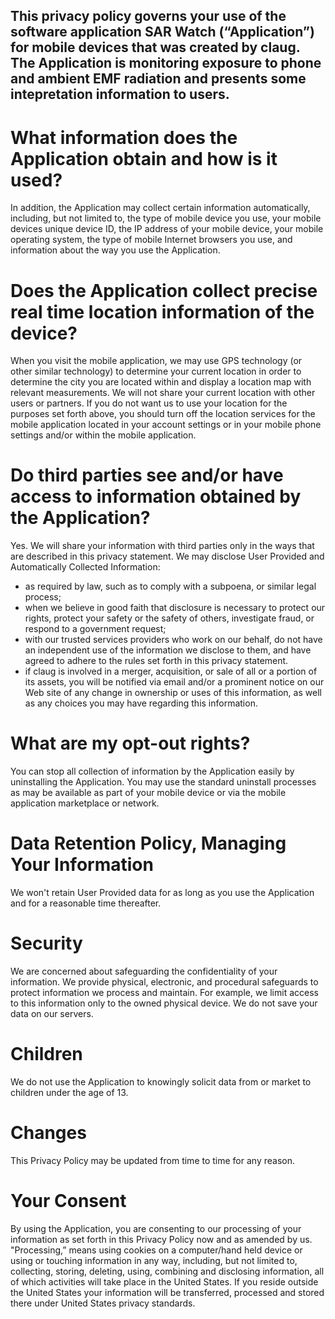 ## This privacy policy governs your use of the software application SAR Watch (“Application”) for mobile devices that was created by claug. The Application is monitoring exposure to phone and ambient EMF radiation and presents some intepretation information to users.

# What information does the Application obtain and how is it used?
In addition, the Application may collect certain information automatically, including, but not limited to, the type of mobile device you use, your mobile devices unique device ID, the IP address of your mobile device, your mobile operating system, the type of mobile Internet browsers you use, and information about the way you use the Application. 

# Does the Application collect precise real time location information of the device?
When you visit the mobile application, we may use GPS technology (or other similar technology) to determine your current location in order to determine the city you are located within and display a location map with relevant measurements. We will not share your current location with other users or partners.
If you do not want us to use your location for the purposes set forth above, you should turn off the location services for the mobile application located in your account settings or in your mobile phone settings and/or within the mobile application.

# Do third parties see and/or have access to information obtained by the Application?
Yes. We will share your information with third parties only in the ways that are described in this privacy statement.
We may disclose User Provided and Automatically Collected Information:
- as required by law, such as to comply with a subpoena, or similar legal process;
- when we believe in good faith that disclosure is necessary to protect our rights, protect your safety or the safety of others, investigate fraud, or respond to a government request;
- with our trusted services providers who work on our behalf, do not have an independent use of the information we disclose to them, and have agreed to adhere to the rules set forth in this privacy statement.
- if claug is involved in a merger, acquisition, or sale of all or a portion of its assets, you will be notified via email and/or a prominent notice on our Web site of any change in ownership or uses of this information, as well as any choices you may have regarding this information.

# What are my opt-out rights?
You can stop all collection of information by the Application easily by uninstalling the Application. You may use the standard uninstall processes as may be available as part of your mobile device or via the mobile application marketplace or network. 

# Data Retention Policy, Managing Your Information
We won't retain User Provided data for as long as you use the Application and for a reasonable time thereafter.

# Security
We are concerned about safeguarding the confidentiality of your information. We provide physical, electronic, and procedural safeguards to protect information we process and maintain. For example, we limit access to this information only to the owned physical device. We do not save your data on our servers.

# Children
We do not use the Application to knowingly solicit data from or market to children under the age of 13.

# Changes
This Privacy Policy may be updated from time to time for any reason.

# Your Consent
By using the Application, you are consenting to our processing of your information as set forth in this Privacy Policy now and as amended by us. "Processing,” means using cookies on a computer/hand held device or using or touching information in any way, including, but not limited to, collecting, storing, deleting, using, combining and disclosing information, all of which activities will take place in the United States. If you reside outside the United States your information will be transferred, processed and stored there under United States privacy standards. 

